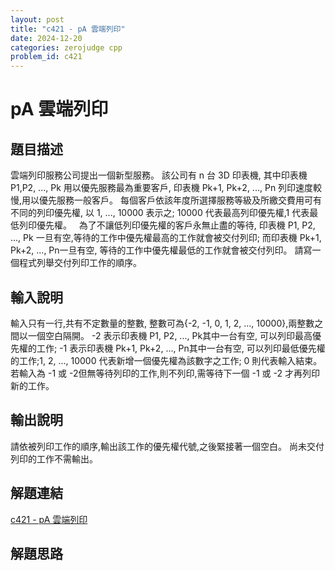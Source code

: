 ```yaml
---
layout: post
title: "c421 - pA 雲端列印"
date: 2024-12-20
categories: zerojudge cpp
problem_id: c421
---
```


# pA 雲端列印

## 題目描述

雲端列印服務公司提出一個新型服務。
該公司有 n 台 3D 印表機,
其中印表機 P1,P2, ..., Pk 用以優先服務最為重要客戶,
印表機 Pk+1, Pk+2, ..., Pn 列印速度較慢,用以優先服務一般客戶。
每個客戶依該年度所選擇服務等級及所繳交費用可有不同的列印優先權, 以 1, ..., 10000 表示之;
10000 代表最高列印優先權,1 代表最低列印優先權。
 
為了不讓低列印優先權的客戶永無止盡的等待,
印表機 P1, P2, ..., Pk 一旦有空,等待的工作中優先權最高的工作就會被交付列印;
而印表機 Pk+1, Pk+2, ..., Pn一旦有空, 等待的工作中優先權最低的工作就會被交付列印。
請寫一個程式列舉交付列印工作的順序。

## 輸入說明

輸入只有一行,共有不定數量的整數,
整數可為{-2, -1, 0, 1, 2, ..., 10000},兩整數之間以一個空白隔開。
-2 表示印表機 P1, P2, ..., Pk其中一台有空, 可以列印最高優先權的工作;
-1 表示印表機 Pk+1, Pk+2, ..., Pn其中一台有空, 可以列印最低優先權的工作;1, 2, ..., 10000
代表新增一個優先權為該數字之工作;
0 則代表輸入結束。
若輸入為 -1 或 -2但無等待列印的工作,則不列印,需等待下一個 -1 或 -2 才再列印新的工作。

## 輸出說明

請依被列印工作的順序,輸出該工作的優先權代號,之後緊接著一個空白。
尚未交付列印的工作不需輸出。

## 解題連結

[c421 - pA 雲端列印](https://zerojudge.tw/ShowProblem?problemid=c421)

## 解題思路

